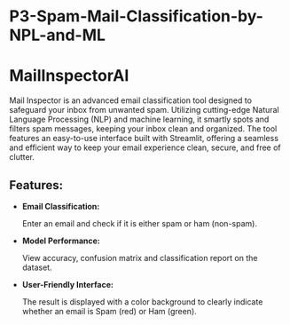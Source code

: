 # P3-Spam-Mail-Classification-by-NPL-and-ML

# MailInspectorAI
<p>Mail Inspector is an advanced email classification tool designed to safeguard your inbox from unwanted spam. Utilizing cutting-edge Natural Language Processing (NLP) and machine learning, it smartly spots and filters spam messages, keeping your inbox clean and organized. The tool features an easy-to-use interface built with Streamlit, offering a seamless and efficient way to keep your email experience clean, secure, and free of clutter.</p>

<h2>Features: </h2>

* __Email Classification:__ <p>Enter an email and check if it is either spam or ham (non-spam).</p>
* __Model Performance:__ <p>View accuracy, confusion matrix and classification report on the dataset.</p>
* __User-Friendly Interface:__ <p>The result is displayed with a color background to clearly indicate whether an email is Spam (red) or Ham (green).</p>

